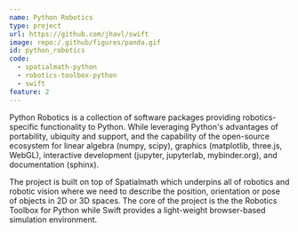 ```yaml
---
name: Python Robotics
type: project
url: https://github.com/jhavl/swift
image: repo:/.github/figures/panda.gif
id: python_robotics
code:
  - spatialmath-python
  - robotics-toolbox-python
  - swift
feature: 2
---
```


Python Robotics is a collection of software packages providing robotics-specific functionality to Python. While leveraging Python's advantages of portability, ubiquity and support, and the capability of the open-source ecosystem for linear algebra (numpy, scipy), graphics (matplotlib, three.js, WebGL), interactive development (jupyter, jupyterlab, mybinder.org), and documentation (sphinx).

The project is built on top of Spatialmath which underpins all of robotics and robotic vision where we need to describe the position, orientation or pose of objects in 2D or 3D spaces. The core of the project is the the Robotics Toolbox for Python while Swift provides a light-weight browser-based simulation environment.
